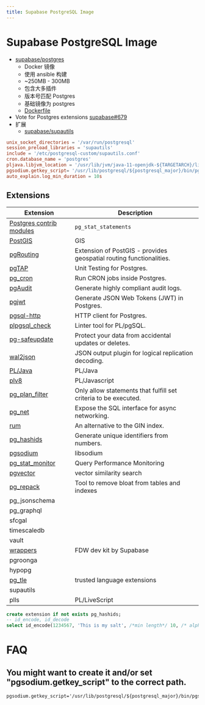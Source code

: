 ```yaml
---
title: Supabase PostgreSQL Image
---
```


# Supabase PostgreSQL Image

- [supabase/postgres](https://github.com/supabase/postgres)
  - Docker 镜像
  - 使用 ansible 构建
  - ~250MB - 300MB
  - 包含大多插件
  - 版本号匹配 Postgres
  - 基础镜像为 postgres
  - [Dockerfile](https://github.com/supabase/postgres/blob/develop/Dockerfile)
- Vote for Postgres extensions [supabase#679](https://github.com/orgs/supabase/discussions/679)
- 扩展
  - [supabase/supautils](https://github.com/supabase/supautils)

```conf
unix_socket_directories = '/var/run/postgresql'
session_preload_libraries = 'supautils'
include = '/etc/postgresql-custom/supautils.conf'
cron.database_name = 'postgres'
pljava.libjvm_location = '/usr/lib/jvm/java-11-openjdk-${TARGETARCH}/lib/server/libjvm.so'
pgsodium.getkey_script= '/usr/lib/postgresql/${postgresql_major}/bin/pgsodium_getkey.sh'
auto_explain.log_min_duration = 10s
```

## Extensions

| Extension                                                                        | Description                                                         |
| -------------------------------------------------------------------------------- | ------------------------------------------------------------------- |
| [Postgres contrib modules](https://www.postgresql.org/docs/current/contrib.html) | `pg_stat_statements`                                                |
| [PostGIS](https://postgis.net/)                                                  | GIS                                                                 |
| [pgRouting](https://pgrouting.org/)                                              | Extension of PostGIS - provides geospatial routing functionalities. |
| [pgTAP](https://pgtap.org/)                                                      | Unit Testing for Postgres.                                          |
| [pg_cron](https://github.com/citusdata/pg_cron)                                  | Run CRON jobs inside Postgres.                                      |
| [pgAudit](https://www.pgaudit.org/)                                              | Generate highly compliant audit logs.                               |
| [pgjwt](https://github.com/michelp/pgjwt)                                        | Generate JSON Web Tokens (JWT) in Postgres.                         |
| [pgsql-http](https://github.com/pramsey/pgsql-http)                              | HTTP client for Postgres.                                           |
| [plpgsql_check](https://github.com/okbob/plpgsql_check)                          | Linter tool for PL/pgSQL.                                           |
| [pg-safeupdate](https://github.com/eradman/pg-safeupdate)                        | Protect your data from accidental updates or deletes.               |
| [wal2json](https://github.com/eulerto/wal2json)                                  | JSON output plugin for logical replication decoding.                |
| [PL/Java](https://github.com/tada/pljava)                                        | PL/Java                                                             |
| [plv8](https://github.com/plv8/plv8)                                             | PL/Javascript                                                       |
| [pg_plan_filter](https://github.com/pgexperts/pg_plan_filter)                    | Only allow statements that fulfill set criteria to be executed.     |
| [pg_net](https://github.com/supabase/pg_net)                                     | Expose the SQL interface for async networking.                      |
| [rum](https://github.com/postgrespro/rum)                                        | An alternative to the GIN index.                                    |
| [pg_hashids](https://github.com/iCyberon/pg_hashids)                             | Generate unique identifiers from numbers.                           |
| [pgsodium](https://github.com/michelp/pgsodium)                                  | libsodium                                                           |
| [pg_stat_monitor](https://github.com/percona/pg_stat_monitor)                    | Query Performance Monitoring                                        |
| [pgvector](https://github.com/pgvector/pgvector)                                 | vector similarity search                                            |
| [pg_repack](https://github.com/reorg/pg_repack)                                  | Tool to remove bloat from tables and indexes                        |
| pg_jsonschema                                                                    |
| pg_graphql                                                                       |
| sfcgal                                                                           |
| timescaledb                                                                      |
| vault                                                                            |
| [wrappers](https://github.com/supabase/wrappers)                                 | FDW dev kit by Supabase                                             |
| pgroonga                                                                         |
| hypopg                                                                           |
| [pg_tle](https://github.com/aws/pg_tle)                                          | trusted language extensions                                         |
| supautils                                                                        |
| plls                                                                             | PL/LiveScript                                                       |

```sql
create extension if not exists pg_hashids;
-- id_encode, id_decode
select id_encode(1234567, 'This is my salt', /*min length*/ 10, /* alphabet */ 'abcdefghijABCDxFGHIJ1234567890');
```

# FAQ

## You might want to create it and/or set "pgsodium.getkey_script" to the correct path.

```
pgsodium.getkey_script='/usr/lib/postgresql/${postgresql_major}/bin/pgsodium_getkey.sh'
```
